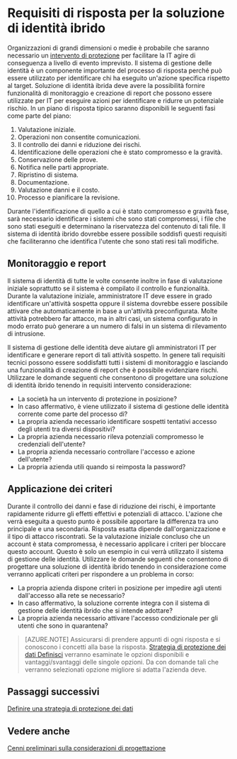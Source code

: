 
<properties
    pageTitle="Considerazioni di progettazione identità di distribuzione ibrida di Azure Active Directory - rResponse incidente requisiti | Requisiti di Microsoft Azure "
    description="Funzionalità di monitoraggio e creazione di report per la soluzione di identità ibrido che possono essere utilizzati per determinare IT per eseguire azioni per identificare e ridurre i rischi di potenziali"
    documentationCenter=""
    services="active-directory"
    authors="billmath"
    manager="femila"
    editor=""/>

<tags
    ms.service="active-directory"
    ms.devlang="na"
    ms.topic="article"
    ms.tgt_pltfrm="na"
    ms.workload="identity" 
    ms.date="08/08/2016"
    ms.author="billmath"/>

# <a name="determine-incident-response-requirements-for-your-hybrid-identity-solution"></a>Requisiti di risposta per la soluzione di identità ibrido

Organizzazioni di grandi dimensioni o medie è probabile che saranno necessario un [intervento di protezione](https://technet.microsoft.com/library/cc700825.aspx) per facilitare la IT agire di conseguenza a livello di evento imprevisto. Il sistema di gestione delle identità è un componente importante del processo di risposta perché può essere utilizzato per identificare chi ha eseguito un'azione specifica rispetto al target. Soluzione di identità ibrida deve avere la possibilità fornire funzionalità di monitoraggio e creazione di report che possono essere utilizzate per IT per eseguire azioni per identificare e ridurre un potenziale rischio. In un piano di risposta tipico saranno disponibili le seguenti fasi come parte del piano:

1.  Valutazione iniziale.
2.  Operazioni non consentite comunicazioni.
3.  Il controllo dei danni e riduzione dei rischi.
4.  Identificazione delle operazioni che è stato compromesso e la gravità.
5.  Conservazione delle prove.
6.  Notifica nelle parti appropriate.
7.  Ripristino di sistema.
8.  Documentazione.
9.  Valutazione danni e il costo.
10. Processo e pianificare la revisione.

Durante l'identificazione di quello a cui è stato compromesso e gravità fase, sarà necessario identificare i sistemi che sono stati compromessi, i file che sono stati eseguiti e determinano la riservatezza del contenuto di tali file. Il sistema di identità ibrido dovrebbe essere possibile soddisfi questi requisiti che faciliteranno che identifica l'utente che sono stati resi tali modifiche. 

## <a name="monitoring-and-reporting"></a>Monitoraggio e report
Il sistema di identità di tutte le volte consente inoltre in fase di valutazione iniziale soprattutto se il sistema è compilato il controllo e funzionalità. Durante la valutazione iniziale, amministratore IT deve essere in grado identificare un'attività sospetta oppure il sistema dovrebbe essere possibile attivare che automaticamente in base a un'attività preconfigurata. Molte attività potrebbero far attacco, ma in altri casi, un sistema configurato in modo errato può generare a un numero di falsi in un sistema di rilevamento di intrusione. 

Il sistema di gestione delle identità deve aiutare gli amministratori IT per identificare e generare report di tali attività sospetto. In genere tali requisiti tecnici possono essere soddisfatti tutti i sistemi di monitoraggio e lasciando una funzionalità di creazione di report che è possibile evidenziare rischi. Utilizzare le domande seguenti che consentono di progettare una soluzione di identità ibrido tenendo in requisiti intervento considerazione:

- La società ha un intervento di protezione in posizione?
 - In caso affermativo, è viene utilizzato il sistema di gestione delle identità corrente come parte del processo di?
- La propria azienda necessario identificare sospetti tentativi accesso degli utenti tra diversi dispositivi?
- La propria azienda necessario rileva potenziali compromesso le credenziali dell'utente?
- La propria azienda necessario controllare l'accesso e azione dell'utente?
- La propria azienda utili quando si reimposta la password?

## <a name="policy-enforcement"></a>Applicazione dei criteri

Durante il controllo dei danni e fase di riduzione dei rischi, è importante rapidamente ridurre gli effetti effettivi e potenziali di attacco. L'azione che verrà eseguita a questo punto è possibile apportare la differenza tra uno principale e una secondaria. Risposta esatta dipende dall'organizzazione e il tipo di attacco riscontrati. Se la valutazione iniziale concluso che un account è stata compromessa, è necessario applicare i criteri per bloccare questo account. Questo è solo un esempio in cui verrà utilizzato il sistema di gestione delle identità. Utilizzare le domande seguenti che consentono di progettare una soluzione di identità ibrido tenendo in considerazione come verranno applicati criteri per rispondere a un problema in corso:

- La propria azienda dispone criteri in posizione per impedire agli utenti dall'accesso alla rete se necessario?
 - In caso affermativo, la soluzione corrente integra con il sistema di gestione delle identità ibrido che si intende adottare?
- La propria azienda necessario attivare l'accesso condizionale per gli utenti che sono in quarantena? 
 
>[AZURE.NOTE]
Assicurarsi di prendere appunti di ogni risposta e si conoscono i concetti alla base la risposta. [Strategia di protezione dei dati Definisci](active-directory-hybrid-identity-design-considerations-data-protection-strategy.md) verranno esaminate le opzioni disponibili e vantaggi/svantaggi delle singole opzioni.  Da con domande tali che verranno selezionati opzione migliore si adatta l'azienda deve.

## <a name="next-steps"></a>Passaggi successivi
[Definire una strategia di protezione dei dati](active-directory-hybrid-identity-design-considerations-data-protection-strategy.md)

## <a name="see-also"></a>Vedere anche
[Cenni preliminari sulla considerazioni di progettazione](active-directory-hybrid-identity-design-considerations-overview.md)
